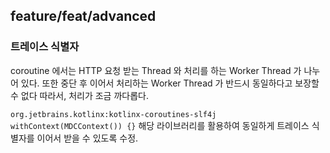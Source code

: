 ##
## feature/feat/advanced
### 트레이스 식별자
coroutine 에서는 HTTP 요청 받는 Thread 와 처리를 하는 Worker Thread 가 나누어 있다.
또한 중단 후 이어서 처리하는 Worker Thread 가 반드시 동일하다고 보장할 수 없다 따라서, 처리가 
조금 까다롭다. 

`org.jetbrains.kotlinx:kotlinx-coroutines-slf4j` `withContext(MDCContext()) {}`
해당 라이브러리를 활용하여 동일하게 트레이스 식별자를 이어서 받을 수 있도록 수정. 

###
